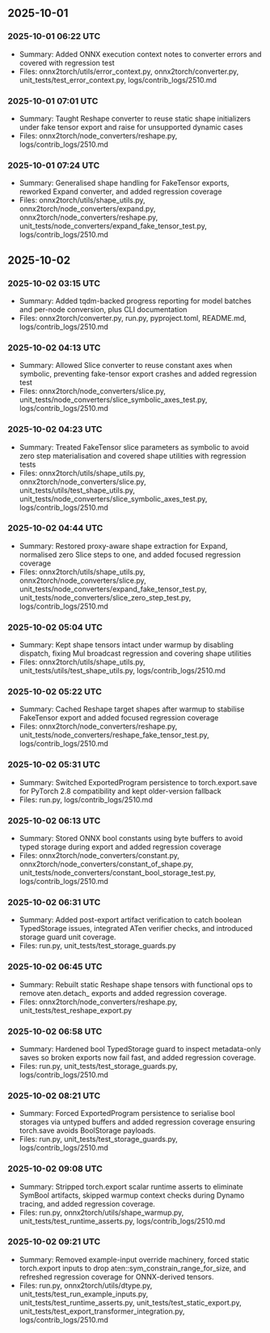 ## 2025-10-01

### 2025-10-01 06:22 UTC
- Summary: Added ONNX execution context notes to converter errors and covered with regression test
- Files: onnx2torch/utils/error_context.py, onnx2torch/converter.py, unit_tests/test_error_context.py, logs/contrib_logs/2510.md

### 2025-10-01 07:01 UTC
- Summary: Taught Reshape converter to reuse static shape initializers under fake tensor export and raise for unsupported dynamic cases
- Files: onnx2torch/node_converters/reshape.py, logs/contrib_logs/2510.md

### 2025-10-01 07:24 UTC
- Summary: Generalised shape handling for FakeTensor exports, reworked Expand converter, and added regression coverage
- Files: onnx2torch/utils/shape_utils.py, onnx2torch/node_converters/expand.py, onnx2torch/node_converters/reshape.py, unit_tests/node_converters/expand_fake_tensor_test.py, logs/contrib_logs/2510.md

## 2025-10-02

### 2025-10-02 03:15 UTC
- Summary: Added tqdm-backed progress reporting for model batches and per-node conversion, plus CLI documentation
- Files: onnx2torch/converter.py, run.py, pyproject.toml, README.md, logs/contrib_logs/2510.md

### 2025-10-02 04:13 UTC
- Summary: Allowed Slice converter to reuse constant axes when symbolic, preventing fake-tensor export crashes and added regression test
- Files: onnx2torch/node_converters/slice.py, unit_tests/node_converters/slice_symbolic_axes_test.py, logs/contrib_logs/2510.md

### 2025-10-02 04:23 UTC
- Summary: Treated FakeTensor slice parameters as symbolic to avoid zero step materialisation and covered shape utilities with regression tests
- Files: onnx2torch/utils/shape_utils.py, onnx2torch/node_converters/slice.py, unit_tests/utils/test_shape_utils.py, unit_tests/node_converters/slice_symbolic_axes_test.py, logs/contrib_logs/2510.md

### 2025-10-02 04:44 UTC
- Summary: Restored proxy-aware shape extraction for Expand, normalised zero Slice steps to one, and added focused regression coverage
- Files: onnx2torch/utils/shape_utils.py, onnx2torch/node_converters/slice.py, unit_tests/node_converters/expand_fake_tensor_test.py, unit_tests/node_converters/slice_zero_step_test.py, logs/contrib_logs/2510.md

### 2025-10-02 05:04 UTC
- Summary: Kept shape tensors intact under warmup by disabling dispatch, fixing Mul broadcast regression and covering shape utilities
- Files: onnx2torch/utils/shape_utils.py, unit_tests/utils/test_shape_utils.py, logs/contrib_logs/2510.md

### 2025-10-02 05:22 UTC
- Summary: Cached Reshape target shapes after warmup to stabilise FakeTensor export and added focused regression coverage
- Files: onnx2torch/node_converters/reshape.py, unit_tests/node_converters/reshape_fake_tensor_test.py, logs/contrib_logs/2510.md

### 2025-10-02 05:31 UTC
- Summary: Switched ExportedProgram persistence to torch.export.save for PyTorch 2.8 compatibility and kept older-version fallback
- Files: run.py, logs/contrib_logs/2510.md

### 2025-10-02 06:13 UTC
- Summary: Stored ONNX bool constants using byte buffers to avoid typed storage during export and added regression coverage
- Files: onnx2torch/node_converters/constant.py, onnx2torch/node_converters/constant_of_shape.py, unit_tests/node_converters/constant_bool_storage_test.py, logs/contrib_logs/2510.md

### 2025-10-02 06:31 UTC
- Summary: Added post-export artifact verification to catch boolean TypedStorage issues, integrated ATen verifier checks, and introduced storage guard unit coverage.
- Files: run.py, unit_tests/test_storage_guards.py

### 2025-10-02 06:45 UTC
- Summary: Rebuilt static Reshape shape tensors with functional ops to remove aten.detach_ exports and added regression coverage.
- Files: onnx2torch/node_converters/reshape.py, unit_tests/test_reshape_export.py

### 2025-10-02 06:58 UTC
- Summary: Hardened bool TypedStorage guard to inspect metadata-only saves so broken exports now fail fast, and added regression coverage.
- Files: run.py, unit_tests/test_storage_guards.py, logs/contrib_logs/2510.md

### 2025-10-02 08:21 UTC
- Summary: Forced ExportedProgram persistence to serialise bool storages via untyped buffers and added regression coverage ensuring torch.save avoids BoolStorage payloads.
- Files: run.py, unit_tests/test_storage_guards.py, logs/contrib_logs/2510.md

### 2025-10-02 09:08 UTC
- Summary: Stripped torch.export scalar runtime asserts to eliminate SymBool artifacts, skipped warmup context checks during Dynamo tracing, and added regression coverage.
- Files: run.py, onnx2torch/utils/shape_warmup.py, unit_tests/test_runtime_asserts.py, logs/contrib_logs/2510.md

### 2025-10-02 09:21 UTC
- Summary: Removed example-input override machinery, forced static torch.export inputs to drop aten::sym_constrain_range_for_size, and refreshed regression coverage for ONNX-derived tensors.
- Files: run.py, onnx2torch/utils/dtype.py, unit_tests/test_run_example_inputs.py, unit_tests/test_runtime_asserts.py, unit_tests/test_static_export.py, unit_tests/test_export_transformer_integration.py, logs/contrib_logs/2510.md
